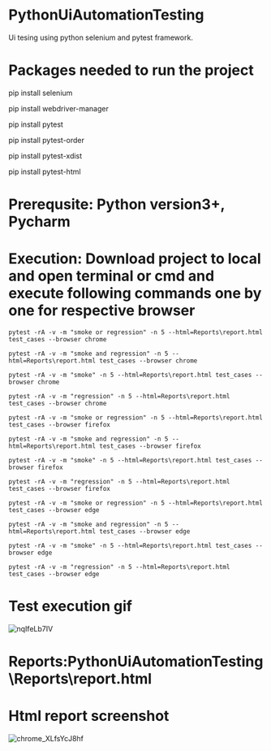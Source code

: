 # PythonUiAutomationTesting

Ui tesing using python selenium and pytest framework.

# Packages needed to run the project

pip install selenium

pip install webdriver-manager

pip install pytest

pip install pytest-order

pip install pytest-xdist

pip install pytest-html

# Prerequsite: Python version3+, Pycharm

# Execution: Download project to local and open terminal or cmd and execute following commands one by one for respective browser

 `pytest -rA -v -m "smoke or regression" -n 5 --html=Reports\report.html test_cases --browser chrome`
 
 `pytest -rA -v -m "smoke and regression" -n 5 --html=Reports\report.html test_cases --browser chrome`
 
 `pytest -rA -v -m "smoke" -n 5 --html=Reports\report.html test_cases --browser chrome`
 
 `pytest -rA -v -m "regression" -n 5 --html=Reports\report.html test_cases --browser chrome`
 
 `pytest -rA -v -m "smoke or regression" -n 5 --html=Reports\report.html test_cases --browser firefox`
 
 `pytest -rA -v -m "smoke and regression" -n 5 --html=Reports\report.html test_cases --browser firefox`
 
 `pytest -rA -v -m "smoke" -n 5 --html=Reports\report.html test_cases --browser firefox`
 
 `pytest -rA -v -m "regression" -n 5 --html=Reports\report.html test_cases --browser firefox`
 
 `pytest -rA -v -m "smoke or regression" -n 5 --html=Reports\report.html test_cases --browser edge`
 
 `pytest -rA -v -m "smoke and regression" -n 5 --html=Reports\report.html test_cases --browser edge`
 
 `pytest -rA -v -m "smoke" -n 5 --html=Reports\report.html test_cases --browser edge`
 
 `pytest -rA -v -m "regression" -n 5 --html=Reports\report.html test_cases --browser edge`
 
 # Test execution gif
 ![nqIfeLb7IV](https://user-images.githubusercontent.com/52770689/137924058-dae2f741-4ee9-46f0-aedb-a88e4879605a.gif)
 
 # Reports:PythonUiAutomationTesting\Reports\report.html 
 
 # Html report screenshot
 ![chrome_XLfsYcJ8hf](https://user-images.githubusercontent.com/52770689/137924093-4609b934-a4e9-46e9-ab61-91865d2e4c28.png)
 
